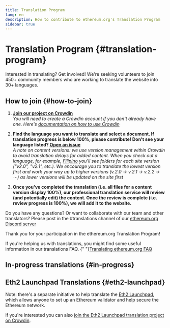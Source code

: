```yaml
---
title: Translation Program
lang: en
description: How to contribute to ethereum.org's Translation Program
sidebar: true
---
```


# Translation Program {#translation-program}

Interested in translating? Get involved! We're seeking volunteers to join 450+ community members who are working to translate the website into 30+ languages.

## How to join {#how-to-join}

1. **[Join our project on Crowdin](https://crowdin.com/project/ethereumfoundation/invite)**  
   _You will need to create a Crowdin account if you don't already have one. Here's [documentation on how to use Crowdin](https://support.crowdin.com/online-editor/)_

2. **Find the language you want to translate and select a document. If translation progress is below 100%, please contribute! Don't see your language listed? [Open an issue](https://github.com/ethereum/ethereum-org-website/issues/new/choose)**  
   _A note on content versions: we use version management within Crowdin to avoid translation delays for added content. When you check out a language, for example, [Filipino](https://crowdin.com/project/ethereumfoundation/fil#) you'll see folders for each site version ("v2.0", "v2.1", etc.)._
   _We encourage you to translate the lowest version first and work your way up to higher versions (v.2.0 → v.2.1 → v.2.2 → ⋯) as lower versions will be updated on the site first_
3. **Once you've completed the translation (i.e. all files for a content version display 100%), our professional translation service will review (and potentially edit) the content. Once the review is complete (i.e. review progress is 100%), we will add it to the website.**

Do you have any questions? Or want to collaborate with our team and other translators? Please post in the #translations channel of our [ethereum.org Discord server](https://discord.gg/6WX7E97)

Thank you for your participation in the ethereum.org Translation Program!

<InfoBanner shouldCenter emoji=":information_source:">
  If you're helping us with translations, you might find some useful information in our translations FAQ. 
  {" "}<a href="/en/contributing/translation-program/translation-guide/">Translating ethereum.org FAQ</a>
</InfoBanner>

## In-progress translations {#in-progress}

<TranslationsInProgress />

## Eth2 Launchpad Translations {#eth2-launchpad}

Note: there's a separate initiative to help translate the [Eth2 Launchpad](https://launchpad.ethereum.org/en/), which allows anyone to set up an Ethereum validator and help secure the Ethereum network.

If you're interested you can also [join the Eth2 Launchpad translation project on Crowdin](https://crowdin.com/project/launchpad-translation).
